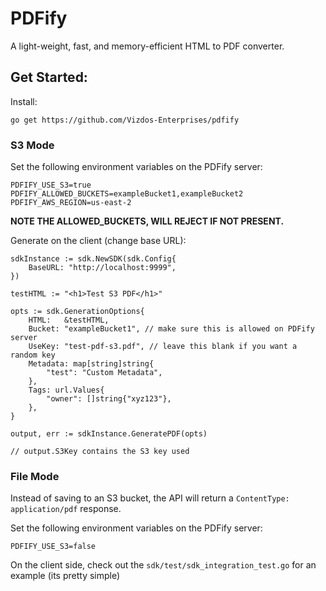 # PDFify

A light-weight, fast, and memory-efficient HTML to PDF converter.

## Get Started:

Install:

```
go get https://github.com/Vizdos-Enterprises/pdfify
```

### S3 Mode

Set the following environment variables on the PDFify server:

```
PDFIFY_USE_S3=true
PDFIFY_ALLOWED_BUCKETS=exampleBucket1,exampleBucket2
PDFIFY_AWS_REGION=us-east-2
```

**NOTE THE ALLOWED_BUCKETS, WILL REJECT IF NOT PRESENT.**

Generate on the client (change base URL):

```
sdkInstance := sdk.NewSDK(sdk.Config{
	BaseURL: "http://localhost:9999",
})

testHTML := "<h1>Test S3 PDF</h1>"

opts := sdk.GenerationOptions{
	HTML:   &testHTML,
	Bucket: "exampleBucket1", // make sure this is allowed on PDFify server
	UseKey: "test-pdf-s3.pdf", // leave this blank if you want a random key
	Metadata: map[string]string{
		"test": "Custom Metadata",
	},
	Tags: url.Values{
		"owner": []string{"xyz123"},
	},
}

output, err := sdkInstance.GeneratePDF(opts)

// output.S3Key contains the S3 key used
```

### File Mode

Instead of saving to an S3 bucket, the API will return a `ContentType: application/pdf` response.

Set the following environment variables on the PDFify server:

```
PDFIFY_USE_S3=false
```

On the client side, check out the `sdk/test/sdk_integration_test.go` for an example (its pretty simple)
